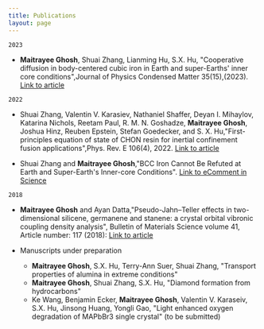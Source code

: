 ```yaml
---
title: Publications
layout: page
---
```


`2023`
- __Maitrayee Ghosh__, Shuai Zhang, Lianming Hu, S.X. Hu, "Cooperative diffusion in body-centered cubic iron in Earth and super-Earths' inner core conditions",Journal of Physics Condensed Matter 35(15),(2023). [Link to article](https://iopscience.iop.org/article/10.1088/1361-648X/acba71)
<!-- A list is also available [online](https://iopscience.iop.org/article/10.1088/1361-648X/acba71) -->

`2022`
- Shuai Zhang, Valentin V. Karasiev, Nathaniel Shaffer, Deyan I. Mihaylov, Katarina Nichols, Reetam Paul, R. M. N. Goshadze, __Maitrayee Ghosh__, Joshua Hinz, Reuben Epstein, Stefan Goedecker, and S. X. Hu,"First-principles equation of state of CHON resin for inertial confinement fusion applications",Phys. Rev. E 106(4), 2022. [Link to article](https://journals.aps.org/pre/abstract/10.1103/PhysRevE.106.045207)


- Shuai Zhang and __Maitrayee Ghosh__,"BCC Iron Cannot Be Refuted at Earth and Super-Earth's Inner-core Conditions". [Link to eComment in Science](https://www.researchgate.net/publication/364955110_BCC_Iron_Cannot_Be_Refuted_at_Earth_and_Super-Earth's_Inner-core_Conditions)

`2018`
- __Maitrayee Ghosh__ and Ayan Datta,"Pseudo-Jahn–Teller effects in two-dimensional silicene, germanene and stanene: a crystal orbital vibronic coupling density analysis", Bulletin of Materials Science volume 41, Article number: 117 (2018): [Link to article](https://link.springer.com/article/10.1007/s12034-018-1634-y)


- Manuscripts under preparation
  - __Maitrayee Ghosh__, S.X. Hu, Terry-Ann Suer, Shuai Zhang, "Transport properties of alumina in extreme conditions" 
  - __Maitrayee Ghosh__, Shuai Zhang, S.X. Hu, "Diamond formation from hydrocarbons"
  - Ke Wang, Benjamin Ecker, __Maitrayee Ghosh__, Valentin V. Karaseiv, S.X. Hu, Jinsong Huang, Yongli Gao, "Light enhanced oxygen degradation of MAPbBr3 single crystal" (to be submitted)
